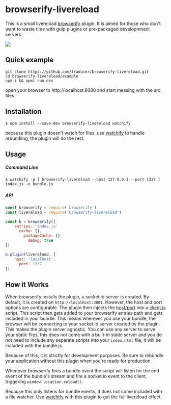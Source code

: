 # browserify-livereload

This is a small livereload [browserify](http://browserify.org/) plugin. It is aimed for those who don't want to waste time with gulp plugins or pre-packaged developmnent servers.

<a href="https://nodei.co/npm/browserify-livereload/"><img src="https://nodei.co/npm/browserify-livereload.png?downloads=true&downloadRank=true&stars=true"></a>

Quick example
-------------

```shell
git clone https://github.com/traducer/browserify-livereload.git
cd browserify-livereload/example
npm i && npmi run dev
```

open your browser to http://localhost:8080 and start messing with the src files


Installation
------------
```shell
$ npm install --save-dev browserify-livereload watchify
```
because this plugin doesn't watch for files, use [watchify](https://github.com/substack/watchify) to handle rebundling, the plugin will do the rest.

Usage
-----

##### Command Line
```shell
$ watchify -p [ browserify-livereload --host 127.0.0.1 --port 1337 ] index.js -o bundle.js
```

##### API
```js
const browserify = require('browserify')
const livereload = require('browserify-livereload')

const b = browserify({
    entries: 'index.js'
      cache: {},
        packageCache: {},
          debug: true
})

b.plugin(livereload, {
    host: 'localhost',
      port: 1337
})
```

How it Works
-----------
When browserify installs the plugin, a socket.io server is created. By default, it is created on `http://localhost:3001`. However, the host and port options are configurable. The plugin then injects the [host/port](https://github.com/traducer/browserify-livereload/blob/master/lib/index.js#L15-L18) into a [client.js](https://github.com/traducer/browserify-livereload/blob/master/lib/socket-client.js) script. This script then gets added to your browserify entries path and gets included in your bundle. This means wherever you use your bundle, the browser will be connecting to your socket.io server created by the plugin. This makes the plugin server agnostic. You can use any server to serve your static files, this does not come with a built-in static server and you do not need to include any separate scripts into your `index.html` file, it will be included with the bundle.js.

Because of this, it is strictly for development purposes. Be sure to rebundle your application without this plugin when you're ready for production. 

Whenever browserify fires a bundle event the script will listen for the end event of the bundle's stream and fire a socket.io event to the client, triggering `window.location.reload()`.

Because this only listens for bundle events, it does not come included with a file watcher. Use  [watchify](https://github.com/substack/watchify) with this plugin to get the full livereload effect.
